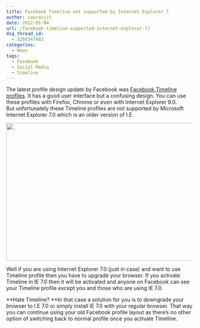 ```yaml
---
title: Facebook Timeline not supported by Internet Explorer 7
author: sauravjit
date: 2012-01-04
url: /facebook-timeline-supported-internet-explorer-7/
dsq_thread_id:
  - 3260347882
categories:
  - News
tags:
  - Facebook
  - Social Media
  - timeline
---
```

The latest profile design update by Facebook was [Facebook Timeline profiles][1]. It has a good user interface but a confusing design. You can use these profiles with Firefox, Chrome or even with Internet Explorer 9.0. But unfortunately these Timeline profiles are not supported by Microsoft Internet Explorer 7.0 which is an older version of I.E.

<img class="alignnone wp-image-51018" src="http://cdn.devilsworkshop.org/files/2011/12/timeline-launch.jpg" alt="" width="600" height="370" />

Well if you are using Internet Explorer 7.0 (just in case) and want to use Timeline profile then you have to upgrade your browser. If you activate Timeline in IE 7.0 then it will be activated and anyone on Facebook can see your Timeline profile except you and those who are using IE 7.0.

**Hate Timeline? **In that case a solution for you is to downgrade your browser to I.E 7.0 or simply install IE 7.0 with your regular browser. That way you can continue using your old Facebook profile layout as there&#8217;s no other option of switching back to normal profile once you activate Timeline.

 [1]: http://devilsworkshop.org/facebook-timeline-profiles-worldwide/ "Facebook Timeline profiles are now available worldwide"
